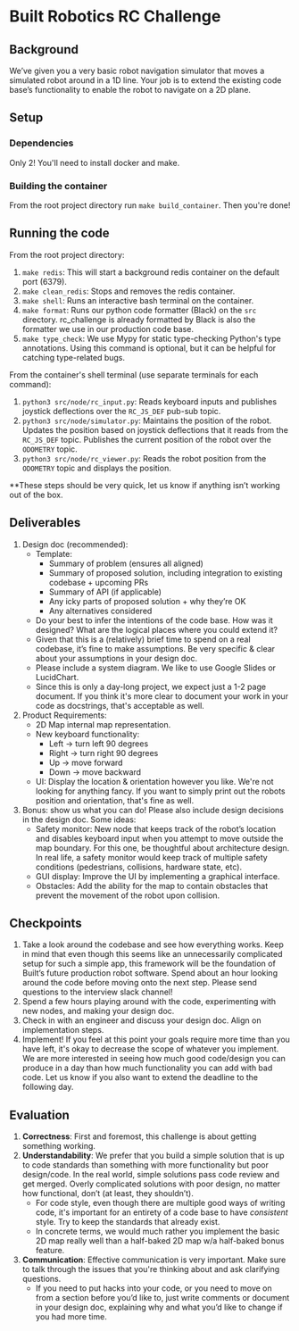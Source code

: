 # Built Robotics RC Challenge

## Background
We’ve given you a very basic robot navigation simulator that moves a simulated robot around in a 1D line. Your job is to extend the existing code base’s functionality to enable the robot to navigate on a 2D plane.

## Setup
### Dependencies
Only 2! You'll need to install docker and make.

### Building the container
From the root project directory run `make build_container`. Then you're done! 

## Running the code
From the root project directory:
1. `make redis`: This will start a background redis container on the default port (6379).
2. `make clean_redis`: Stops and removes the redis container.
3. `make shell`: Runs an interactive bash terminal on the container.
4. `make format`: Runs our python code formatter (Black) on the `src` directory. rc_challenge is already formatted by Black is also the formatter we use in our production code base. 
5. `make type_check`: We use Mypy for static type-checking Python's type annotations. Using this command is optional, but it can be helpful for catching type-related bugs. 

From the container's shell terminal (use separate terminals for each command):
1. `python3 src/node/rc_input.py`: Reads keyboard inputs and publishes joystick deflections over the `RC_JS_DEF` pub-sub topic.
2. `python3 src/node/simulator.py`: Maintains the position of the robot. Updates the position based on joystick deflections that it reads from the `RC_JS_DEF` topic. Publishes the current position of the robot over the `ODOMETRY` topic.
3. `python3 src/node/rc_viewer.py`: Reads the robot position from the `ODOMETRY` topic and displays the position.

**These steps should be very quick, let us know if anything isn’t working out of the box.

## Deliverables

1. Design doc (recommended):
    * Template:
        * Summary of problem (ensures all aligned)
        * Summary of proposed solution, including integration to existing codebase + upcoming PRs
        * Summary of API (if applicable)
        * Any icky parts of proposed solution + why they’re OK
        * Any alternatives considered
    * Do your best to infer the intentions of the code base. How was it designed? What are the logical places where you could extend it?
    * Given that this is a (relatively) brief time to spend on a real codebase, it’s fine to make assumptions. Be very specific & clear about your assumptions in your design doc.
    * Please include a system diagram. We like to use Google Slides or LucidChart.
    * Since this is only a day-long project, we expect just a 1-2 page document. If you think it's more clear to document your work in your code as docstrings, that's acceptable as well.
2. Product Requirements:
    * 2D Map internal map representation.
    * New keyboard functionality:
        * Left -> turn left 90 degrees
        * Right -> turn right 90 degrees
        * Up -> move forward
        * Down -> move backward
    * UI: Display the location & orientation however you like. We're not looking for anything fancy. If you want to simply print out the robots position and orientation, that's fine as well.
3. Bonus: show us what you can do! Please also include design decisions in the design doc. Some ideas:
    * Safety monitor: New node that keeps track of the robot’s location and disables keyboard input when you attempt to move outside the map boundary. For this one, be thoughtful about architecture design. In real life, a safety monitor would keep track of multiple safety conditions (pedestrians, collisions, hardware state, etc).
    * GUI display: Improve the UI by implementing a graphical interface.
    * Obstacles: Add the ability for the map to contain obstacles that prevent the movement of the robot upon collision.

## Checkpoints

1. Take a look around the codebase and see how everything works. Keep in mind that even though this seems like an unnecessarily complicated setup for such a simple app, this framework will be the foundation of Built’s future production robot software. Spend about an hour looking around the code before moving onto the next step. Please send questions to the interview slack channel!
2. Spend a few hours playing around with the code, experimenting with new nodes, and making your design doc. 
3. Check in with an engineer and discuss your design doc. Align on implementation steps.
4. Implement! If you feel at this point your goals require more time than you have left, it's okay to decrease the scope of whatever you implement. We are more interested in seeing how much good code/design you can produce in a day than how much functionality you can add with bad code. Let us know if you also want to extend the deadline to the following day. 


## Evaluation
1. **Correctness**: First and foremost, this challenge is about getting something working. 
2. **Understandability**: We prefer that you build a simple solution that is up to code standards than something with more functionality but poor design/code. In the real world, simple solutions pass code review and get merged. Overly complicated solutions with poor design, no matter how functional, don’t (at least, they shouldn’t).
    * For code style, even though there are multiple good ways of writing code, it's important for an entirety of a code base to have *consistent* style. Try to keep the standards that already exist.
    * In concrete terms, we would much rather you implement the basic 2D map really well than a half-baked 2D map w/a half-baked bonus feature.
3. **Communication**: Effective communication is very important. Make sure to talk through the issues that you're thinking about and ask clarifying questions.
    * If you need to put hacks into your code, or you need to move on from a section before you’d like to, just write comments or document in your design doc, explaining why and what you’d like to change if you had more time.
